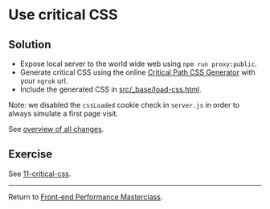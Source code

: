 # Use critical CSS

## Solution

* Expose local server to the world wide web using `npm run proxy:public`.
* Generate critical CSS using the online [Critical Path CSS Generator](https://jonassebastianohlsson.com/criticalpathcssgenerator/) with your `ngrok` url. 
* Include the generated CSS in [src/_base/load-css.html](src/_base/load-css.html).

Note: we disabled the `cssLoaded` cookie check in `server.js` in order to always simulate a first page visit.

See [overview of all changes](https://github.com/voorhoede/performance-masterclass-2017-10/commit/4f2a4864bfc6421177584e1b0bffe16a49dba2fc).

## Exercise

See [11-critical-css](https://github.com/voorhoede/performance-masterclass-2017-10/tree/11-critical-css).

---

Return to [Front-end Performance Masterclass](https://github.com/voorhoede/performance-masterclass-2017-10).